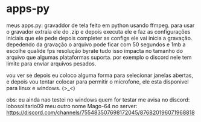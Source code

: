 # apps-py
meus apps.py: gravaddor de tela feito em python usando ffmpeg.
para usar o gravador extraia ele do .zip e depois executa ele e faz as configurações iniciais que ele pede depois completer as configs ele vai inicia a gravação.
depedendo da gravação o arquivo pode ficar com 50 segundos e 1mb a escolhe qualide fps resolução byrate tudo isso impacta no tamanho do arquivo que algumas plataformas suporta. por exemplo o discord nele tem limite para enviar arquivos pesados.

vou ver se depois eu coloco alguma forma para selecionar janelas abertas, e depois vou tentar colocar para permitir o microfone, ele esta disponivel para linux e windows.  (>_<)

obs: eu ainda nao testei no windows quem for testar me avisa no discord: lobosolitario09 meu outro nome Mago-64 no server: 
https://discord.com/channels/755483507698172045/876820196071968818
